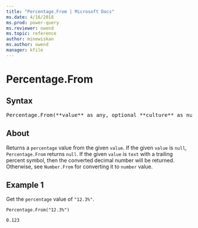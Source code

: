 ```yaml
---
title: "Percentage.From | Microsoft Docs"
ms.date: 4/16/2018
ms.prod: power-query
ms.reviewer: owend
ms.topic: reference
author: minewiskan
ms.author: owend
manager: kfile
---
```

# Percentage.From

## Syntax

<pre>
Percentage.From(**value** as any, optional **culture** as nullable text) as nullable number
</pre>

## About
Returns a `percentage` value from the given `value`. If the given `value` is `null`, `Percentage.From` returns `null`. If the given `value` is `text` with a trailing percent symbol, then the converted decimal number will be returned. Otherwise, see `Number.From` for converting it to `number` value.

## Example 1
Get the `percentage` value of `"12.3%"`.

```powerquery-m
Percentage.From("12.3%")
```

`0.123`



  
